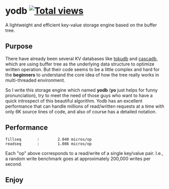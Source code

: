 yodb [![Total views](https://sourcegraph.com/api/repos/github.com/kedebug/yodb/counters/views.png)](https://sourcegraph.com/github.com/kedebug/yodb)
====

A lightweight and efficient key-value storage engine based on the buffer tree.

## Purpose
There have already been several KV databases like [tokudb](https://github.com/Tokutek/ft-index) and  [cascadb](https://github.com/weicao/cascadb), which are using buffer tree as the underlying data structure to optimize written operation. But their code seems to be a little complex and hard for the __beginners__ to understand the core idea of how the tree really works in multi-threaded environment.

So I write this storage engine which named __yodb__ (__yo__ just helps for funny pronunciation), try to meet the need of those guys who want to have a quick introspect of this beautiful algorithm. Yodb has an excellent performance that can handle millions of read/written requests at a time with only 6K source lines of code, and also of course has a detailed notation.

## Performance
```
fillseq       :        2.040 micros/op
readseq       :        1.086 micros/op
```
Each "op" above corresponds to a read/write of a single key/value pair. I.e., a random write benchmark goes at approximately 200,000 writes per second.

## Enjoy
```

```
